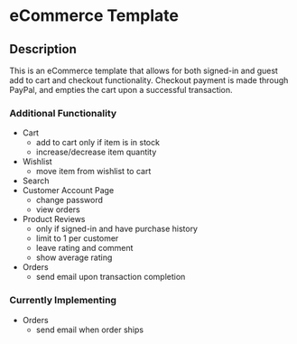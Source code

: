 # eCommerce Template

## Description
This is an eCommerce template that allows for both signed-in and guest add to cart and checkout functionality. Checkout payment is made through PayPal, and empties the cart upon a successful transaction.

### Additional Functionality
  - Cart
    - add to cart only if item is in stock
    - increase/decrease item quantity
  - Wishlist
    - move item from wishlist to cart
  - Search
  - Customer Account Page
    - change password
    - view orders
  - Product Reviews
    - only if signed-in and have purchase history
    - limit to 1 per customer
    - leave rating and comment
    - show average rating
  - Orders
    - send email upon transaction completion

### Currently Implementing
  - Orders
    - send email when order ships
